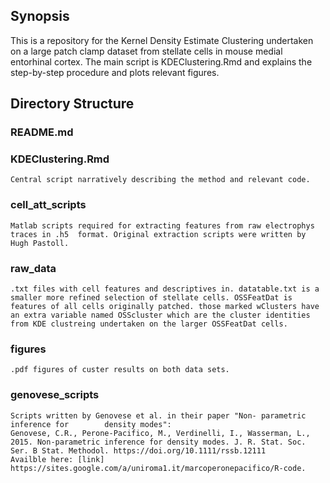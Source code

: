 ## Synopsis
This is a repository for the Kernel Density Estimate Clustering undertaken on a large patch clamp dataset from stellate cells in mouse medial entorhinal cortex. The main script is KDEClustering.Rmd and explains the step-by-step procedure and plots relevant figures.

## Directory Structure

### README.md

### KDEClustering.Rmd
	Central script narratively describing the method and relevant code.
### cell_att_scripts
	Matlab scripts required for extracting features from raw electrophys traces in .h5 	format. Original extraction scripts were written by Hugh Pastoll.
### raw_data
	.txt files with cell features and descriptives in. datatable.txt is a smaller more refined selection of stellate cells. OSSFeatDat is features of all cells originally patched. those marked wClusters have an extra variable named OSScluster which are the cluster identities from KDE clustreing undertaken on the larger OSSFeatDat cells.
### figures
	.pdf figures of custer results on both data sets.
### genovese_scripts
	Scripts written by Genovese et al. in their paper "Non-	parametric inference for 		density modes":
	Genovese, C.R., Perone-Pacifico, M., Verdinelli, I., Wasserman, L., 2015. Non-parametric inference for density modes. J. R. Stat. Soc. Ser. B Stat. Methodol. https://doi.org/10.1111/rssb.12111
	Availble here: [link] https://sites.google.com/a/uniroma1.it/marcoperonepacifico/R-code.